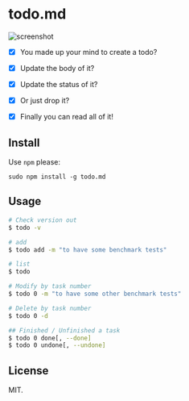 # todo.md

![screenshot](http://i2.tietuku.com/770df0328fd6f8e6.gif)

- [x] You made up your mind to create a todo?

- [x] Update the body of it?

- [x] Update the status of it?

- [x] Or just drop it?

- [x] Finally you can read all of it!

## Install

Use `npm` please:

```
sudo npm install -g todo.md
```

## Usage

```bash
# Check version out
$ todo -v

# add
$ todo add -m "to have some benchmark tests"

# list
$ todo 

# Modify by task number
$ todo 0 -m "to have some other benchmark tests"

# Delete by task number
$ todo 0 -d

## Finished / Unfinished a task
$ todo 0 done[, --done]
$ todo 0 undone[, --undone]
```

## License

MIT.